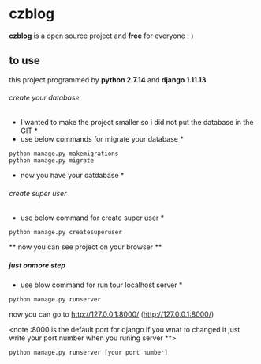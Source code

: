 # czblog

**czblog** is a open source project and **free** for everyone : )

## to use

this project programmed by **python 2.7.14** and **django 1.11.13**
###### create your database
* I wanted to make the project smaller so i did not put the database in the GIT *
* use below commands for migrate your database *
```
python manage.py makemigrations
python manage.py migrate
```
* now you have your datdabase *
###### create super user
* use below command for create super user *

```
python manage.py createsuperuser
```

** now you can see project on your browser **
##### just onmore step

* use blow command for run tour localhost server * 

```
python manage.py runserver
```
now you can go to http://127.0.0.1:8000/ (http://127.0.0.1:8000/)

<note :8000 is the default port for django if you wnat to changed it just write your port number when you runing server **>
```
python manage.py runserver [your port number]
```
